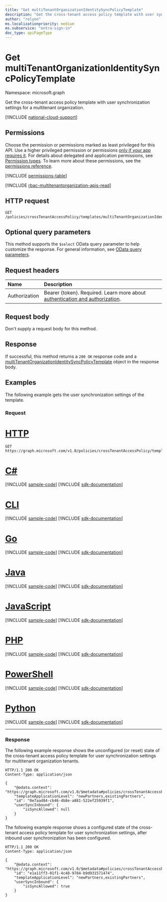 ```yaml
---
title: "Get multiTenantOrganizationIdentitySyncPolicyTemplate"
description: "Get the cross-tenant access policy template with user synchronization settings for a multitenant organization."
author: "rolyon"
ms.localizationpriority: medium
ms.subservice: "entra-sign-in"
doc_type: apiPageType
---
```


# Get multiTenantOrganizationIdentitySyncPolicyTemplate
Namespace: microsoft.graph

Get the cross-tenant access policy template with user synchronization settings for a multitenant organization.

[!INCLUDE [national-cloud-support](../../includes/global-only.md)]

## Permissions
Choose the permission or permissions marked as least privileged for this API. Use a higher privileged permission or permissions [only if your app requires it](/graph/permissions-overview#best-practices-for-using-microsoft-graph-permissions). For details about delegated and application permissions, see [Permission types](/graph/permissions-overview#permission-types). To learn more about these permissions, see the [permissions reference](/graph/permissions-reference).

<!-- { "blockType": "permissions", "name": "multitenantorganizationidentitysyncpolicytemplate_get" } -->
[!INCLUDE [permissions-table](../includes/permissions/multitenantorganizationidentitysyncpolicytemplate-get-permissions.md)]

[!INCLUDE [rbac-multitenantorganization-apis-read](../includes/rbac-for-apis/rbac-multitenantorganization-apis-read.md)]

## HTTP request

<!-- {
  "blockType": "ignored"
}
-->
``` http
GET /policies/crossTenantAccessPolicy/templates/multiTenantOrganizationIdentitySynchronization
```

## Optional query parameters
This method supports the `$select` OData query parameter to help customize the response. For general information, see [OData query parameters](/graph/query-parameters).

## Request headers
|Name|Description|
|:---|:---|
|Authorization|Bearer {token}. Required. Learn more about [authentication and authorization](/graph/auth/auth-concepts).|

## Request body
Don't supply a request body for this method.

## Response

If successful, this method returns a `200 OK` response code and a [multiTenantOrganizationIdentitySyncPolicyTemplate](../resources/multitenantorganizationidentitysyncpolicytemplate.md) object in the response body.

## Examples

The following example gets the user synchronization settings of the template.

### Request

# [HTTP](#tab/http)
<!-- {
  "blockType": "request",
  "name": "get_multitenantorganizationidentitysyncpolicytemplate"
}
-->
``` http
GET https://graph.microsoft.com/v1.0/policies/crossTenantAccessPolicy/templates/multiTenantOrganizationIdentitySynchronization
```

# [C#](#tab/csharp)
[!INCLUDE [sample-code](../includes/snippets/csharp/get-multitenantorganizationidentitysyncpolicytemplate-csharp-snippets.md)]
[!INCLUDE [sdk-documentation](../includes/snippets/snippets-sdk-documentation-link.md)]

# [CLI](#tab/cli)
[!INCLUDE [sample-code](../includes/snippets/cli/get-multitenantorganizationidentitysyncpolicytemplate-cli-snippets.md)]
[!INCLUDE [sdk-documentation](../includes/snippets/snippets-sdk-documentation-link.md)]

# [Go](#tab/go)
[!INCLUDE [sample-code](../includes/snippets/go/get-multitenantorganizationidentitysyncpolicytemplate-go-snippets.md)]
[!INCLUDE [sdk-documentation](../includes/snippets/snippets-sdk-documentation-link.md)]

# [Java](#tab/java)
[!INCLUDE [sample-code](../includes/snippets/java/get-multitenantorganizationidentitysyncpolicytemplate-java-snippets.md)]
[!INCLUDE [sdk-documentation](../includes/snippets/snippets-sdk-documentation-link.md)]

# [JavaScript](#tab/javascript)
[!INCLUDE [sample-code](../includes/snippets/javascript/get-multitenantorganizationidentitysyncpolicytemplate-javascript-snippets.md)]
[!INCLUDE [sdk-documentation](../includes/snippets/snippets-sdk-documentation-link.md)]

# [PHP](#tab/php)
[!INCLUDE [sample-code](../includes/snippets/php/get-multitenantorganizationidentitysyncpolicytemplate-php-snippets.md)]
[!INCLUDE [sdk-documentation](../includes/snippets/snippets-sdk-documentation-link.md)]

# [PowerShell](#tab/powershell)
[!INCLUDE [sample-code](../includes/snippets/powershell/get-multitenantorganizationidentitysyncpolicytemplate-powershell-snippets.md)]
[!INCLUDE [sdk-documentation](../includes/snippets/snippets-sdk-documentation-link.md)]

# [Python](#tab/python)
[!INCLUDE [sample-code](../includes/snippets/python/get-multitenantorganizationidentitysyncpolicytemplate-python-snippets.md)]
[!INCLUDE [sdk-documentation](../includes/snippets/snippets-sdk-documentation-link.md)]

---

### Response

The following example response shows the unconfigured (or reset) state of the cross-tenant access policy template for user synchronization settings for multitenant organization tenants.

<!-- {
  "blockType": "response",
  "truncated": true,
  "@odata.type": "microsoft.graph.multiTenantOrganizationIdentitySyncPolicyTemplate"
}
-->
``` http
HTTP/1.1 200 OK
Content-Type: application/json

{
    "@odata.context": "https://graph.microsoft.com/v1.0/$metadata#policies/crossTenantAccessPolicy/templates/multiTenantOrganizationIdentitySynchronization/$entity",
    "templateApplicationLevel": "newPartners,existingPartners",
    "id": "0e7aad84-cb46-4b8e-a881-522ef25939f1",
    "userSyncInbound": {
        "isSyncAllowed": null
    }
}
```

The following example response shows a configured state of the cross-tenant access policy template for user synchronization settings, after inbound user synchronization has been configured.

``` http
HTTP/1.1 200 OK
Content-Type: application/json

{
    "@odata.context": "https://graph.microsoft.com/v1.0/$metadata#policies/crossTenantAccessPolicy/templates/multiTenantOrganizationIdentitySynchronization/$entity",
    "id": "e1a11ff3-01f1-4c48-9784-b9d931571474",
    "templateApplicationLevel": "newPartners,existingPartners",
    "userSyncInbound": {
        "isSyncAllowed": true
    }
}
```
